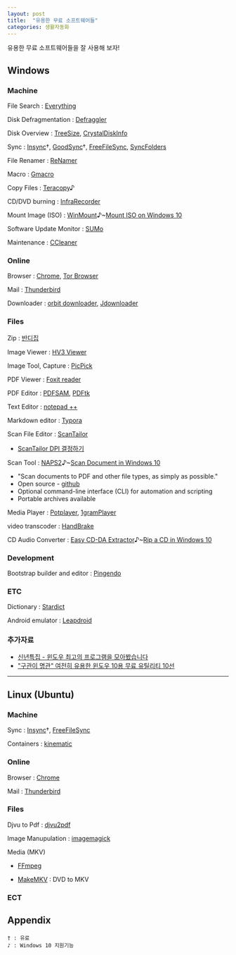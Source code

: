 ```yaml
---
layout: post
title:  "유용한 무료 소프트웨어들"
categories: 생활자동화
---
```



유용한 무료 소프트웨어들을 잘 사용해 보자!


Windows
---------

### Machine

File Search : [Everything](https://www.voidtools.com/ko-kr/)

Disk Defragmentation : [Defraggler](http://www.piriform.com/defraggler)

Disk Overview : [TreeSize](http://www.jam-software.com/treesize_free/), [CrystalDiskInfo](https://crystalmark.info/software/CrystalDiskInfo/index-e.html)

Sync : [Insync](https://www.insynchq.com/)†, [GoodSync](https://www.goodsync.com/)†, [FreeFileSync](https://www.freefilesync.org/), [SyncFolders](http://www.syncfolders.elementfx.com/)

File Renamer : [ReNamer](https://www.den4b.com/products/renamer)

Macro : [Gmacro](http://gmacro.co.kr/macro/)

Copy Files : [Teracopy](http://www.codesector.com/teracopy)♪

CD/DVD burning : [InfraRecorder](http://infrarecorder.org/)

Mount Image (ISO) : [WinMount](http://www.winmount.com/)♪~[Mount ISO on Windows 10](https://www.windowscentral.com/how-mount-or-unmount-iso-images-windows-10)

Software Update Monitor : [SUMo](https://www.kcsoftwares.com/?sumo)

Maintenance : [CCleaner](http://www.piriform.com/ccleaner)


### Online

Browser : [Chrome](https://www.google.com/chrome/browser/desktop/index.html), [Tor Browser](https://www.torproject.org/projects/torbrowser.html.en)

Mail : [Thunderbird](https://www.mozilla.org/en-US/thunderbird/)

Downloader : [orbit downloader](http://www.orbitdownloader.com/), [Jdownloader](http://jdownloader.org/)


### Files

Zip : [반디집](https://www.bandisoft.co.kr/bandizip/)

Image Viewer : [HV3 Viewer](https://kippler.com/multi/hv3v/)

Image Tool, Capture : [PicPick](http://ngwin.com/kr)

PDF Viewer : [Foxit reader](https://www.foxitsoftware.com/pdf-reader/)

PDF Editor : [PDFSAM](http://www.pdfsam.org/), [PDFtk](https://www.pdflabs.com/tools/pdftk-the-pdf-toolkit/)

Text Editor : [notepad ++](https://notepad-plus-plus.org/)

Markdown editor : [Typora](https://typora.io/)

Scan File Editor : [ScanTailor](http://scantailor.org/)

* [ScanTailor DPI 결정하기](http://heunoni.tistory.com/entry/ScanTailor-DPI-%EA%B2%B0%EC%A0%95%ED%95%98%EA%B8%B0#.V3hhSIyRXxA)

Scan Tool : [NAPS2](https://www.naps2.com/)♪~[Scan Document in Windows 10](http://www.dummies.com/computers/operating-systems/windows-10/how-to-scan-documents-in-windows-10/)

* "Scan documents to PDF and other file types, as simply as possible."
* Open source - [github](https://github.com/cyanfish/naps2)
* Optional command-line interface (CLI) for automation and scripting
* Portable archives available

Media Player : [Potplayer](https://potplayer.daum.net/), [1gramPlayer](http://1gram.net/)

video transcoder : [HandBrake](https://handbrake.fr/downloads.php)

CD Audio Converter : [Easy CD-DA Extractor](https://www.poikosoft.com/)♪~[Rip a CD in Windows 10](https://www.easytechguides.com/rip-a-cd-in-windows.html)



### Development

Bootstrap builder and editor : [Pingendo](https://pingendo.com/)


### ETC

Dictionary : [Stardict](http://www.stardict.org/)

Android emulator : [Leapdroid](http://www.leapdroid.com/)

### 추가자료

* [신년특집 - 윈도우 최고의 프로그램을 모아봤습니다](http://sergeswin.com/1059)
* ["구관이 명관" 여전히 유용한 윈도우 10용 무료 유틸리티 10선](http://www.itworld.co.kr/slideshow/110704)

***


Linux (Ubuntu)
----------------


### Machine

Sync : [Insync](https://www.insynchq.com/)†, [FreeFileSync](https://www.freefilesync.org/)

Containers : [kinematic](https://kitematic.com/)

### Online


Browser : [Chrome](https://www.google.com/chrome/browser/desktop/index.html)

Mail : [Thunderbird](https://www.mozilla.org/en-US/thunderbird/)


### Files

Djvu to Pdf : [djvu2pdf](http://0x2a.at/s/projects/djvu2pdf)

Image Manupulation : [imagemagick](https://www.imagemagick.org/script/index.php)

Media (MKV)

* [FFmpeg](https://www.ffmpeg.org/)

* [MakeMKV](http://www.makemkv.com/download/) : DVD to MKV


### ECT  





Appendix
----------

```
† : 유료
♪ : Windows 10 지원기능
```
